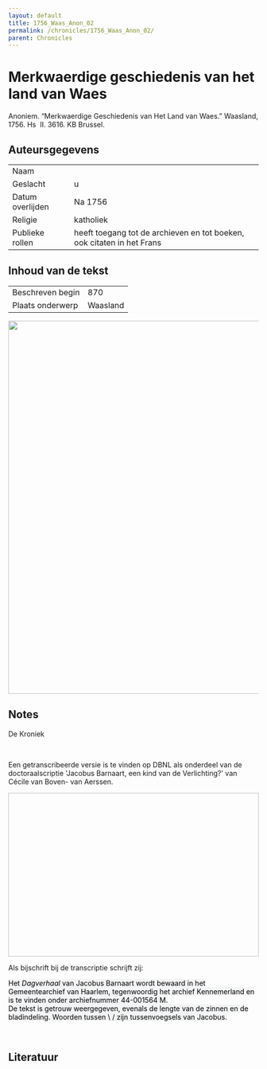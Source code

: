 ```yaml
---
layout: default
title: 1756_Waas_Anon_02
permalink: /chronicles/1756_Waas_Anon_02/
parent: Chronicles
--- 
```



# Merkwaerdige geschiedenis van het land van Waes 

Anoniem. “Merkwaerdige Geschiedenis van Het Land van Waes.” Waasland, 1756. Hs  II. 3616. KB Brussel. 

## Auteursgegevens 

| | | 
| --------------- | --------------- | 
| Naam |   | 
| Geslacht | u | 
| Datum overlijden | Na 1756 | 
| Religie | katholiek | 
| Publieke rollen | heeft toegang tot de archieven en tot boeken, ook citaten in het Frans | 

## Inhoud van de tekst 

| | | 
| --------------- | --------------- | 
| Beschreven begin | 870 | 
| Plaats onderwerp | Waasland | 

[<img src="..\..\barplots_chronicles\1756_Waas_Anon_02.jpg" width="750"/>](..\..\barplots_chronicles\1756_Waas_Anon_02.jpg) 

## Notes 

<div data-schema-version="8"><p>De Kroniek</p>
<p>&nbsp;</p>
<p>Een getranscribeerde versie is te vinden op DBNL als onderdeel van de doctoraalscriptie 'Jacobus Barnaart, een kind van de Verlichting?' van Cécile van Boven- van Aerssen.</p>
<p><img alt="" data-attachment-key="XMKBAG3I" width="606" height="329"></p>
<p>Als bijschrift bij de transcriptie schrijft zij:</p>
<p><span style="color: #000000"><span style="background-color: #f3f4f5">Het&nbsp;</span></span><em><span style="color: #000000"><span style="background-color: #f3f4f5">Dagverhaal</span></span></em><span style="color: #000000"><span style="background-color: #f3f4f5">&nbsp;van Jacobus Barnaart wordt bewaard in het Gemeentearchief van Haarlem, tegenwoordig het archief Kennemerland en is te vinden onder archiefnummer 44-001564 M.<br>De tekst is getrouw weergegeven, evenals de lengte van de zinnen en de bladindeling. Woorden tussen \ / zijn tussenvoegsels van Jacobus.</span></span></p>
<p>&nbsp;</p>
</div> 

## Literatuur 

